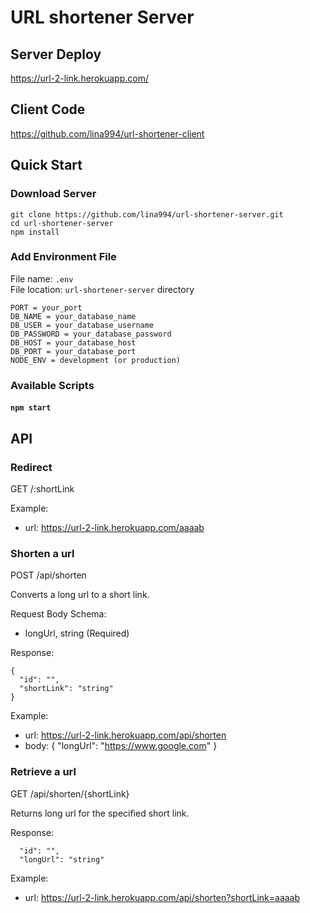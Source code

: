# URL shortener Server

## Server Deploy

https://url-2-link.herokuapp.com/

## Client Code

https://github.com/lina994/url-shortener-client

## Quick Start

### Download Server

```
git clone https://github.com/lina994/url-shortener-server.git
cd url-shortener-server
npm install
```

### Add Environment File

File name: `.env`  
File location: `url-shortener-server` directory

```
PORT = your_port
DB_NAME = your_database_name
DB_USER = your_database_username
DB_PASSWORD = your_database_password
DB_HOST = your_database_host
DB_PORT = your_database_port
NODE_ENV = development (or production)
```

### Available Scripts

#### `npm start`

## API

### Redirect

GET /:shortLink

Example: 
  - url: https://url-2-link.herokuapp.com/aaaab

### Shorten a url

POST /api/shorten

Converts a long url to a short link.

Request Body Schema:
- longUrl, string (Required)

Response:
```
{
  "id": "",
  "shortLink": "string"
}
```

Example: 
  - url: https://url-2-link.herokuapp.com/api/shorten
  - body: 
    {
      "longUrl": "https://www.google.com"
    }


### Retrieve a url

GET /api/shorten/{shortLink}

Returns long url for the specified short link.

Response:
```
  "id": "",
  "longUrl": "string"
```

Example: 
  - url: https://url-2-link.herokuapp.com/api/shorten?shortLink=aaaab


